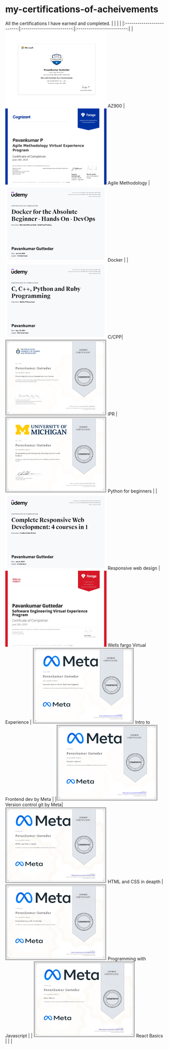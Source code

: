 # my-certifications-of-acheivements
All the certifications I have earned and completed.
| | | |
|:-------------------------:|:-------------------------:|:-------------------------:|
| <img width="320" height="240px" alt="" src="https://github.com/pavankumar106/certifications-of-acheivements/blob/main/AZ900.png"> AZ900 | <img width="320" height="240px" alt="" src="https://github.com/pavankumar106/certifications-of-acheivements/blob/main/Cognizant_Agile_completion_certificate.png"> Agile Methodology | <img width="320" height="240px" alt="" src="https://github.com/pavankumar106/certifications-of-acheivements/blob/main/DOCKER-Udemy-cert.png"> Docker |
|<img width="320" height="240px" alt="" src="https://github.com/pavankumar106/certifications-of-acheivements/blob/main/UDEMY_c%2Ccpp.png"> C/CPP| <img width="320" height="240px" alt="" src="https://github.com/pavankumar106/certifications-of-acheivements/blob/main/protecting-business-innovation-via-patent.png"> IPR | <img width="320" height="240px" alt="" src="https://github.com/pavankumar106/certifications-of-acheivements/blob/main/python-for-everybody-coursera.png"> Python for beginners |
|<img width="320" height="240px" alt="" src="https://github.com/pavankumar106/certifications-of-acheivements/blob/main/responsive-webApplication.png"> Responsive web design | <img width="320" height="240px" alt="" src="https://github.com/pavankumar106/certifications-of-acheivements/blob/main/wellsFargo-virtyal-experience-programme.jpg"> Wells fargo Virtual Experience | <img width="320" height="240px" alt="" src="https://github.com/pavankumar106/certifications-of-acheivements/blob/main/meta-frontend-professional-certicate/1.Meta-intro-to-frontend-dev.png"> Intro to Frontend dev by Meta |
|<img width="320" height="240px" alt="" src="https://github.com/pavankumar106/certifications-of-acheivements/blob/main/meta-frontend-professional-certicate/3.meta-version-control.png"> Version control git by Meta|  <img width="320" height="240px" alt="" src="https://github.com/pavankumar106/certifications-of-acheivements/blob/main/meta-frontend-professional-certicate/4.HTML-and-CSS-in-deapth-by-Meta.jpg"> HTML and CSS in deapth |  <img width="320" height="240px" alt="" src="https://github.com/pavankumar106/certifications-of-acheivements/blob/main/meta-frontend-professional-certicate/3.programming-with-javascript.jpg"> Programming with Javascript   |
| <img width="320" height="240px" alt="" src="https://github.com/pavankumar106/certifications-of-acheivements/blob/main/meta-frontend-professional-certicate/5.react-basics.jpg"> React Basics |   |   |
